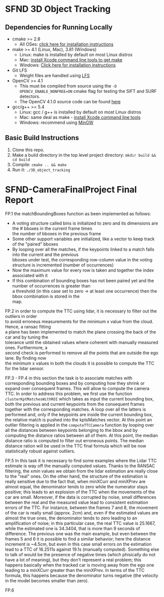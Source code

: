 # SFND 3D Object Tracking



## Dependencies for Running Locally
* cmake >= 2.8
  * All OSes: [click here for installation instructions](https://cmake.org/install/)
* make >= 4.1 (Linux, Mac), 3.81 (Windows)
  * Linux: make is installed by default on most Linux distros
  * Mac: [install Xcode command line tools to get make](https://developer.apple.com/xcode/features/)
  * Windows: [Click here for installation instructions](http://gnuwin32.sourceforge.net/packages/make.htm)
* Git LFS
  * Weight files are handled using [LFS](https://git-lfs.github.com/)
* OpenCV >= 4.1
  * This must be compiled from source using the `-D OPENCV_ENABLE_NONFREE=ON` cmake flag for testing the SIFT and SURF detectors.
  * The OpenCV 4.1.0 source code can be found [here](https://github.com/opencv/opencv/tree/4.1.0)
* gcc/g++ >= 5.4
  * Linux: gcc / g++ is installed by default on most Linux distros
  * Mac: same deal as make - [install Xcode command line tools](https://developer.apple.com/xcode/features/)
  * Windows: recommend using [MinGW](http://www.mingw.org/)

## Basic Build Instructions

1. Clone this repo.
2. Make a build directory in the top level project directory: `mkdir build && cd build`
3. Compile: `cmake .. && make`
4. Run it: `./3D_object_tracking`

# SFND-CameraFinalProject Final Report

FP.1 the matchBoundingBoxes function as been implemented as follows:  
- A voting structure called bins is initialized to zero and its dimensions are the # bboxes in the current frame times  
  the number of bboxes in the previous frame
- Some other support variables are initialized, like a vector to keep track of the "paired" bboxes  
- By looping over all the matches, if the keypoints linked to a match falls into the current and the previous  
  bboxes under test, the corresponding row-column value in the voting structure is incremented (number of occurrences)
- Now the maximum value for every row is taken and together the index associated with it  
- If this combination of bounding boxes has not been paired yet and the number of occurrences is greater than  
  a threshold (in this case set to zero -> at least one occurrence) then the bbox combination is stored in the  
  map.  

FP.2 in order to compute the TTC using lidar, it is necessary to filter out the outliers in order  
  to avoid erroneus measurements for the minimum x value from the cloud. Hence, a ransac fitting  
  a plane has been implemented to match the plane crossing the back of the car and by tuning the  
  tolerance until the obtained values where coherent with manually measured ones. Furthermore, a  
  second check is performed to remove all the points that are outside the ego lane. By finding now  
  the minimum x values in both the clouds it is possible to compute the TTC for the lidar sensor.
  
FP.3 - FP.4 in this section the task is to associate matches with corresponding bounding boxes and by computing how they shrink or expand over consequent frames. This will allow to compute the camera TTC. In order to address this problem, we first use the function `clusterKptMatchesWithROI` which takes as input the current bounding box, both the previous and current keypoints from the consequent frames together with the corresponding matches. A loop over all the latters is performed and, only if the keypoints are inside the current bounding box, the relative match is pushed into the kptsMatches vector. At this point an outlier filtering is applied in the `computeTTCCamera` function by looping over all the distances between keypoints belonging to the bbox and by computing the distance ratios between all of them. At this point, the median distance ratio is computed to filter out erroneous points. The median distance ration will be used in the TTC final formula which will be now statistically robust against outliers.

FP.5 In this task it is necessary to find some examples where the Lidar TTC estimate is way off the manually computed values. Thanks to the RANSAC filtering, the xmin values we obtain from the lidar estimation are really close to the "real" ones. On the other hand, the structure of the estimation is really sensitive due to the fact that, when minXCurr and minXPrev are almost equal, the denominator tends to zero while the numerator stays positive; this leads to an explosion of the TTC when the movements of the car are small. Moreover, if the data is corrupted by noise, small differences between the real and the measured value lead to consistent estimation errors of the TTC. For instance, between the frames 7 and 8, the movement of the car is really small (approx. 2cm) and, even if the estimated values are almost the true ones, the denominator tends to zero leading to an amplification of noise; in this particular case, the real TTC value is 25.1667, while the estimated one is 34.3404, that is more than 9 seconds of difference. The previous one was the main example, but even between the frames 5 and 6 it is possible to find a similar behavior; here the distance increment is ~4.5cm, but even in this case small errors on the estimation lead to a TTC of 16.2511s against 19.1s (manually computed). Something else to talk of would be the presence of negative times (which phisically do not have a lot of meaning), but they don't represent a real problem; this happens basically when the tracked car is moving away from the ego one leading to a minXCurr greater than the minXPrev. In terms of the TTC formula, this happens because the denominator turns negative (the velocity in the model becomes smaller than zero).  

FP.6
  
